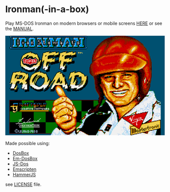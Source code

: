 # Ironman(-in-a-box)

Play MS-DOS Ironman on modern browsers or mobile screens [HERE](https://mad4j.github.io/ironman-in-a-box/) or see the [MANUAL](manual.pdf).

![cover](cover.png)

Made possible using:

* [DosBox](https://www.dosbox.com/)
* [Em-DosBox](https://github.com/dreamlayers/em-dosbox)
* [JS-Dos](https://js-dos.com/)
* [Emscripten](https://github.com/kripken/emscripten/wiki)
* [HammerJS](https://js-dos.com/)

see [LICENSE](LICENSE) file.
